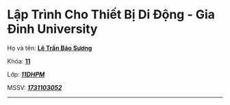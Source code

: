 # Lập Trình Cho Thiết Bị Di Động - Gia Đinh University

Họ và tên: **<u>Lê Trần Bảo Sương</u>**

Khóa: **<u>11</u>**

Lớp: ***<u>11DHPM</u>***

MSSV: ***<u>1731103052</u>***

---

